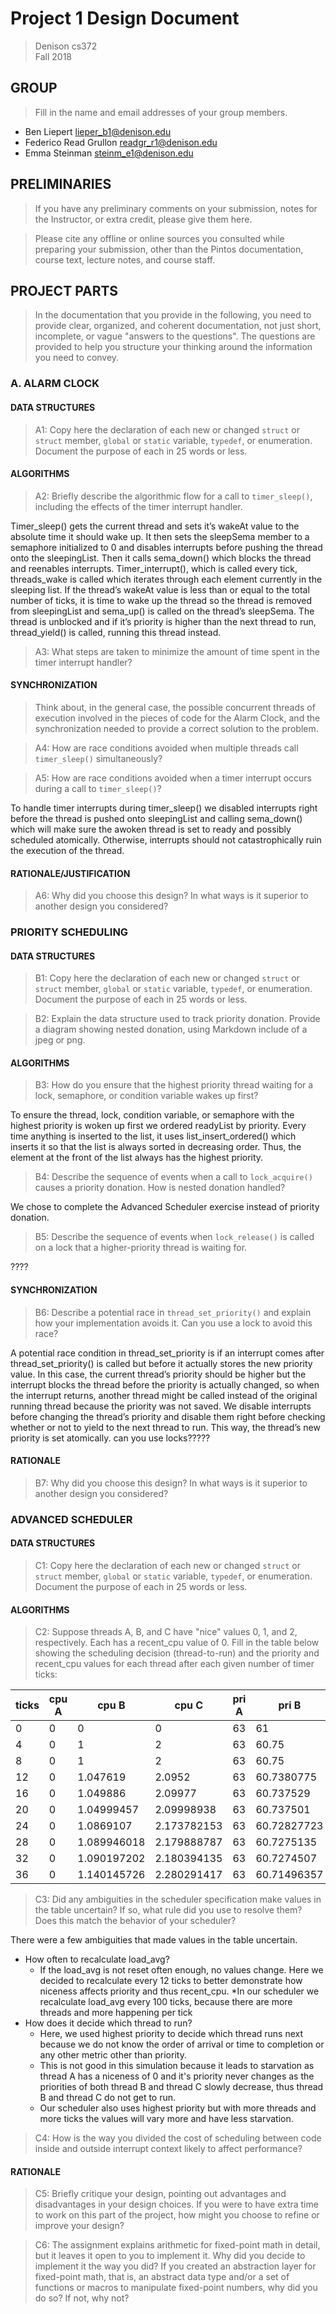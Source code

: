 # Project 1 Design Document

> Denison cs372  
> Fall 2018

## GROUP

> Fill in the name and email addresses of your group members.

- Ben Liepert <lieper_b1@denison.edu>
- Federico Read Grullon <readgr_r1@denison.edu>
- Emma Steinman <steinm_e1@denison.edu>

## PRELIMINARIES

> If you have any preliminary comments on your submission, notes for the
> Instructor, or extra credit, please give them here.

> Please cite any offline or online sources you consulted while
> preparing your submission, other than the Pintos documentation, course
> text, lecture notes, and course staff.

## PROJECT PARTS

> In the documentation that you provide in the following, you need to provide clear, organized, and coherent documentation, not just short, incomplete, or vague "answers to the questions".  The questions are provided to help you structure your thinking around the information you need to convey.

### A. ALARM CLOCK  

#### DATA STRUCTURES

> A1: Copy here the declaration of each new or changed `struct` or
> `struct` member, `global` or `static` variable, `typedef`, or
> enumeration.  Document the purpose of each in 25 words or less.

#### ALGORITHMS

> A2: Briefly describe the algorithmic flow for a call to `timer_sleep()`,
> including the effects of the timer interrupt handler.

Timer_sleep() gets the current thread and sets it’s wakeAt value to the absolute time it should wake up. It then sets the sleepSema member to a semaphore initialized to 0 and disables interrupts before pushing the thread onto the sleepingList. Then it calls sema_down() which blocks the thread and reenables interrupts. Timer_interrupt(), which is called every tick, threads_wake is called which iterates through each element currently in the sleeping list. If the thread’s wakeAt value is less than or equal to the total number of ticks, it is time to wake up the thread so the thread is removed from sleepingList and sema_up() is called on the thread’s sleepSema. The thread is unblocked and if it’s priority is higher than the next thread to run, thread_yield() is called, running this thread instead. 

> A3: What steps are taken to minimize the amount of time spent in
> the timer interrupt handler?

#### SYNCHRONIZATION

> Think about, in the general case, the possible concurrent threads of execution involved in the pieces of code for the Alarm Clock, and the synchronization needed to provide a correct solution to the problem.

> A4: How are race conditions avoided when multiple threads call
> `timer_sleep()` simultaneously?

> A5: How are race conditions avoided when a timer interrupt occurs
> during a call to `timer_sleep()`?

To handle timer interrupts during timer_sleep() we disabled interrupts right before the thread is pushed onto sleepingList and calling sema_down() which will make sure the awoken thread is set to ready and possibly scheduled atomically. Otherwise, interrupts should not catastrophically ruin the execution of the thread. 

#### RATIONALE/JUSTIFICATION

> A6: Why did you choose this design?  In what ways is it superior to
> another design you considered?

### PRIORITY SCHEDULING

#### DATA STRUCTURES

> B1: Copy here the declaration of each new or changed `struct` or
> `struct` member, `global` or `static` variable, `typedef`, or
> enumeration.  Document the purpose of each in 25 words or less.

> B2: Explain the data structure used to track priority donation.  Provide a diagram showing nested donation, using Markdown include of a jpeg or png.

#### ALGORITHMS

> B3: How do you ensure that the highest priority thread waiting for
> a lock, semaphore, or condition variable wakes up first?

To ensure the thread, lock, condition variable, or semaphore with the highest priority is woken up first we ordered readyList by priority. Every time anything is inserted to the list, it uses list_insert_ordered() which inserts it so that the list is always sorted in decreasing order. Thus, the element at the front of the list always has the highest priority.

> B4: Describe the sequence of events when a call to `lock_acquire()`
> causes a priority donation.  How is nested donation handled?

We chose to complete the Advanced Scheduler exercise instead of priority donation.

> B5: Describe the sequence of events when `lock_release()` is called
> on a lock that a higher-priority thread is waiting for.

????

#### SYNCHRONIZATION

> B6: Describe a potential race in `thread_set_priority()` and explain
> how your implementation avoids it.  Can you use a lock to avoid
> this race?

A potential race condition in thread_set_priority is if an interrupt comes after thread_set_priority() is called but before it actually stores the new priority value. In this case, the current thread’s priority should be higher but the interrupt blocks the thread before the priority is actually changed, so when the interrupt returns, another thread might be called instead of the original running thread because the priority was not saved. We disable interrupts before changing the thread’s priority and disable them right before checking whether or not to yield to the next thread to run. This way, the thread’s new priority is set atomically. can you use locks?????

#### RATIONALE

> B7: Why did you choose this design?  In what ways is it superior to
> another design you considered?

### ADVANCED SCHEDULER

#### DATA STRUCTURES

> C1: Copy here the declaration of each new or changed `struct` or
> `struct` member, `global` or `static` variable, `typedef`, or
> enumeration.  Document the purpose of each in 25 words or less.

#### ALGORITHMS

> C2: Suppose threads A, B, and C have "nice" values 0, 1, and 2, respectively.  Each
> has a recent_cpu value of 0.  Fill in the table below showing the
> scheduling decision (thread-to-run) and the priority and recent_cpu values for each
> thread after each given number of timer ticks:


ticks |  cpu A | cpu B | cpu C | pri A | pri B | pri C  | thread-to-run
----- | -- | -- | -- | -- | -- | --  | ------
0|0|0|0|63|61|59
4| 0 | 1 |  2| 63 |60.75  |  58.5|A
8| 0 | 1 |  2| 63 | 60.75 | 58.5 |A
12| 0| 1.047619 | 2.0952 | 63 | 60.7380775 |  58.47619 |A
16| 0| 1.049886 |  2.09977|  63|  60.737529| 58.47505  |A
20| 0 | 1.04999457 |  2.09998938| 63 | 60.737501 | 58.4750027  |A
24| 0 | 1.0869107 | 2.173782153 | 63 | 60.72827723 | 58.45655446  |A
28| 0 | 1.089946018 | 2.179888787 | 63 | 60.7275135 | 58.4550278  |A
32| 0 | 1.090197202 | 2.180394135 | 63 | 60.7274507 |  58.45490147 |A
36| 0 | 1.140145726 | 2.280291417 | 63 | 60.71496357 |  58.42992715 |A

> C3: Did any ambiguities in the scheduler specification make values
> in the table uncertain?  If so, what rule did you use to resolve
> them?  Does this match the behavior of your scheduler?

There were a few ambiguities that made values in the table uncertain.
  * How often to recalculate load_avg?
    * If the load_avg is not reset often enough, no values change. Here we decided to recalculate every 12 ticks to better demonstrate how niceness affects priority and thus recent_cpu. 
    *In our scheduler we recalculate load_avg every 100 ticks, because there are more threads and more happening per tick 
  * How does it decide which thread to run?
    * Here, we used highest priority to decide which thread runs next because we do not know the order of arrival or time to completion or any other metric other than priority.
    * This is not good in this simulation because it leads to starvation as thread A has a niceness of 0 and it's priority never changes as the priorities of both thread B and thread C slowly decrease, thus thread B and thread C do not get to run.
    * Our scheduler also uses highest priority but with more threads and more ticks the values will vary more and have less starvation.
> C4: How is the way you divided the cost of scheduling between code
> inside and outside interrupt context likely to affect performance?

#### RATIONALE

> C5: Briefly critique your design, pointing out advantages and
> disadvantages in your design choices.  If you were to have extra
> time to work on this part of the project, how might you choose to
> refine or improve your design?

> C6: The assignment explains arithmetic for fixed-point math in
> detail, but it leaves it open to you to implement it.  Why did you
> decide to implement it the way you did?  If you created an
> abstraction layer for fixed-point math, that is, an abstract data
> type and/or a set of functions or macros to manipulate fixed-point
> numbers, why did you do so?  If not, why not?
